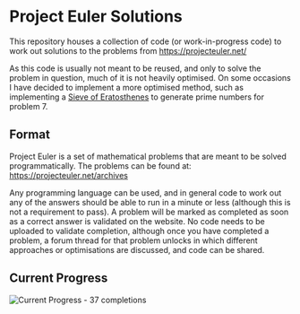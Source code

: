 # Project Euler Solutions
This repository houses a collection of code (or work-in-progress code) to work out solutions to the problems from https://projecteuler.net/

As this code is usually not meant to be reused, and only to solve the problem in question, much of it is not heavily optimised. On some occasions I have decided to implement a more optimised method, such as implementing a [Sieve of Eratosthenes](https://en.wikipedia.org/wiki/Sieve_of_Eratosthenes) to generate prime numbers for problem 7.

## Format
Project Euler is a set of mathematical problems that are meant to be solved programmatically. The problems can be found at: https://projecteuler.net/archives   

Any programming language can be used, and in general code to work out any of the answers should be able to run in a minute or less (although this is not a requirement to pass). A problem will be marked as completed as soon as a correct answer is validated on the website. No code needs to be uploaded to validate completion, although once you have completed a problem, a forum thread for that problem unlocks in which different approaches or optimisations are discussed, and code can be shared.

## Current Progress
![Current Progress - 37 completions](https://projecteuler.net/profile/PaulFrisby.png)
